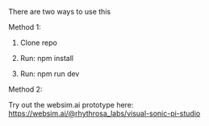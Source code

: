 There are two ways to use this

Method 1:

1. Clone repo

2. Run:
npm install

3. Run:
npm run dev



Method 2: 

Try out the websim.ai prototype here:
https://websim.ai/@rhythrosa_labs/visual-sonic-pi-studio
